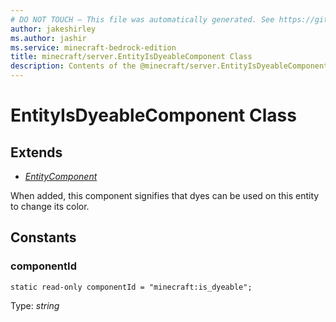 ```yaml
---
# DO NOT TOUCH — This file was automatically generated. See https://github.com/mojang/minecraftapidocsgenerator to modify descriptions, examples, etc.
author: jakeshirley
ms.author: jashir
ms.service: minecraft-bedrock-edition
title: minecraft/server.EntityIsDyeableComponent Class
description: Contents of the @minecraft/server.EntityIsDyeableComponent class.
---
```

# EntityIsDyeableComponent Class

## Extends
- [*EntityComponent*](EntityComponent.md)

When added, this component signifies that dyes can be used on this entity to change its color.

## Constants

### **componentId**
`static read-only componentId = "minecraft:is_dyeable";`

Type: *string*
